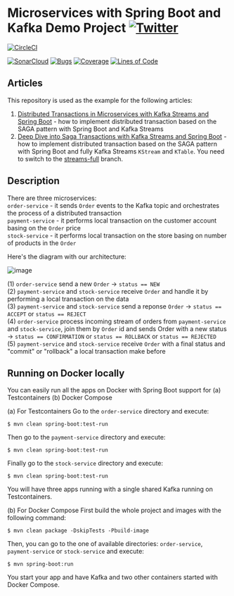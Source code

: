 # Microservices with Spring Boot and Kafka Demo Project [![Twitter](https://img.shields.io/twitter/follow/piotr_minkowski.svg?style=social&logo=twitter&label=Follow%20Me)](https://twitter.com/piotr_minkowski)

[![CircleCI](https://circleci.com/gh/piomin/sample-spring-kafka-microservices.svg?style=svg)](https://circleci.com/gh/piomin/sample-spring-kafka-microservices)

[![SonarCloud](https://sonarcloud.io/images/project_badges/sonarcloud-black.svg)](https://sonarcloud.io/dashboard?id=piomin_sample-spring-kafka-microservices)
[![Bugs](https://sonarcloud.io/api/project_badges/measure?project=piomin_sample-spring-kafka-microservices&metric=bugs)](https://sonarcloud.io/dashboard?id=piomin_sample-spring-kafka-microservices)
[![Coverage](https://sonarcloud.io/api/project_badges/measure?project=piomin_sample-spring-kafka-microservices&metric=coverage)](https://sonarcloud.io/dashboard?id=piomin_sample-spring-kafka-microservices)
[![Lines of Code](https://sonarcloud.io/api/project_badges/measure?project=piomin_sample-spring-kafka-microservices&metric=ncloc)](https://sonarcloud.io/dashboard?id=piomin_sample-spring-kafka-microservices)

## Articles
This repository is used as the example for the following articles:
1. [Distributed Transactions in Microservices with Kafka Streams and Spring Boot](https://piotrminkowski.com/2022/01/24/distributed-transactions-in-microservices-with-kafka-streams-and-spring-boot/) - how to implement distributed transaction based on the SAGA pattern with Spring Boot and Kafka Streams
2. [Deep Dive into Saga Transactions with Kafka Streams and Spring Boot](https://piotrminkowski.com/2022/02/07/deep-dive-into-saga-transactions-with-kafka-streams-and-spring-boot/) - how to implement distributed transaction based on the SAGA pattern with Spring Boot and fully Kafka Streams `KStream` and `KTable`. You need to switch to the [streams-full](https://github.com/piomin/sample-spring-kafka-microservices/tree/streams-full) branch.

## Description
There are three microservices: \
`order-service` - it sends `Order` events to the Kafka topic and orchestrates the process of a distributed transaction \
`payment-service` - it performs local transaction on the customer account basing on the `Order` price \
`stock-service` - it performs local transaction on the store basing on number of products in the `Order`

Here's the diagram with our architecture:

![image](https://raw.githubusercontent.com/piomin/sample-spring-kafka-microservices/master/arch.png)

(1) `order-service` send a new `Order` -> `status == NEW` \
(2) `payment-service` and `stock-service` receive `Order` and handle it by performing a local transaction on the data \
(3) `payment-service` and `stock-service` send a reponse `Order` -> `status == ACCEPT` or `status == REJECT` \
(4) `order-service` process incoming stream of orders from `payment-service` and `stock-service`, join them by `Order` id and sends Order with a new status -> `status == CONFIRMATION` or `status == ROLLBACK` or `status == REJECTED` \
(5) `payment-service` and `stock-service` receive `Order` with a final status and "commit" or "rollback" a local transaction make before

## Running on Docker locally
You can easily run all the apps on Docker with Spring Boot support for
(a) Testcontainers
(b) Docker Compose

(a) For Testcontainers
Go to the `order-service` directory and execute:
```shell
$ mvn clean spring-boot:test-run
```

Then go to the `payment-service` directory and execute:
```shell
$ mvn clean spring-boot:test-run
```

Finally go to the `stock-service` directory and execute:
```shell
$ mvn clean spring-boot:test-run
```

You will have three apps running with a single shared Kafka running on Testcontainers.

(b) For Docker Compose
First build the whole project and images with the following command:
```shell
$ mvn clean package -DskipTests -Pbuild-image
```

Then, you can go to the one of available directories: `order-service`, `payment-service` or `stock-service` and execute:
```shell
$ mvn spring-boot:run
```

You start your app and have Kafka and two other containers started with Docker Compose.